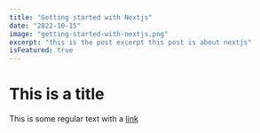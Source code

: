 ```yaml
---
title: "Getting started with Nextjs"
date: "2022-10-15"
image: "getting-started-with-nextjs.png"
excerpt: "this is the post excerpt this post is about nextjs"
isFeatured: true
---
```


# This is a title

This is some regular text with a [link](https://google.com)
